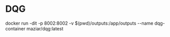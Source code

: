 # DQG



docker run -dit -p 8002:8002 -v $(pwd)/outputs:/app/outputs --name dqg-container maziar/dqg:latest